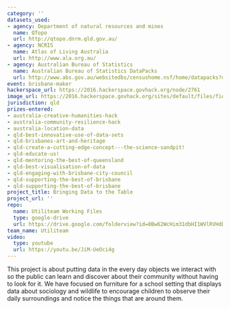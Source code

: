 ```yaml
---
category: ''
datasets_used:
- agency: Department of natural resources and mines
  name: QTopo
  url: http://qtopo.dnrm.qld.gov.au/
- agency: NCRIS
  name: Atlas of Living Australia
  url: http://www.ala.org.au/
- agency: Australian Bureau of Statistics
  name: Australian Bureau of Statistics DataPacks
  url: http://www.abs.gov.au/websitedbs/censushome.nsf/home/datapacks?opendocument&navpos=250
event: brisbane-maker
hackerspace_url: https://2016.hackerspace.govhack.org/node/2761
image_url: https://2016.hackerspace.govhack.org/sites/default/files/field/image/Bringing%20Data%20to%20the%20Table.jpg
jurisdiction: qld
prizes-entered:
- australia-creative-humanities-hack
- australia-community-resilience-hack
- australia-location-data
- qld-best-innovative-use-of-data-sets
- qld-brisbanes-art-and-heritage
- qld-create-a-cutting-edge-concept---the-science-sandpit!
- qld-educate-us!
- qld-mentoring-the-best-of-queensland
- qld-best-visualisation-of-data
- qld-engaging-with-brisbane-city-council
- qld-supporting-the-best-of-brisbane
- qld-supporting-the-best-of-brisbane
project_title: Bringing Data to the Table
project_url: ''
repo:
  name: Utiliteam Working Files
  type: google-drive
  url: https://drive.google.com/folderview?id=0Bw62WcHim31dbHI1WVlRVHdDbjQ&usp=sharing
team_name: Utiliteam
video:
  type: youtube
  url: https://youtu.be/JiM-UeOci4g
---
```


This project is about putting data in the every day objects we interact with so the public can learn and discover about their community without having to look for it. We have focused on furniture for a school setting that displays data about sociology and wildlife to encourage children to observe their daily surroundings and notice the things that are around them.